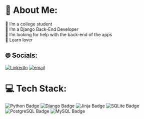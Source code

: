 # 💫 About Me:
🔭 I’m a college student <br>🐍 I’m a Django Back-End Developer<br>🤝 I’m looking for help with the back-end of the apps<br>🌱 Learn lover


## 🌐 Socials:
[![LinkedIn](https://img.shields.io/badge/LinkedIn-%230077B5.svg?logo=linkedin&logoColor=white)](https://linkedin.com/in/ruansanttos) [![email](https://img.shields.io/badge/Email-D14836?logo=gmail&logoColor=white)](mailto:ruanrodrigues393@gmail.com) 
# 💻 Tech Stack:
![Python Badge](https://img.shields.io/badge/Python-3776AB?logo=python&logoColor=fff&style=for-the-badge)
![Django Badge](https://img.shields.io/badge/Django-092E20?logo=django&logoColor=fff&style=for-the-badge)
![Jinja Badge](https://img.shields.io/badge/Jinja-7E0C1B?logo=jinja&logoColor=fff&style=for-the-badge)
![SQLite Badge](https://img.shields.io/badge/SQLite-003B57?logo=sqlite&logoColor=fff&style=for-the-badge)
![PostgreSQL Badge](https://img.shields.io/badge/PostgreSQL-4169E1?logo=postgresql&logoColor=fff&style=for-the-badge)
![MySQL Badge](https://img.shields.io/badge/MySQL-4479A1?logo=mysql&logoColor=fff&style=for-the-badge)

